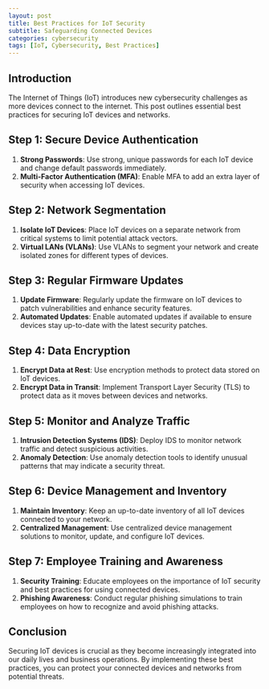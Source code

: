 ```yaml
---
layout: post
title: Best Practices for IoT Security
subtitle: Safeguarding Connected Devices
categories: cybersecurity
tags: [IoT, Cybersecurity, Best Practices]
---
```


## Introduction
The Internet of Things (IoT) introduces new cybersecurity challenges as more devices connect to the internet. This post outlines essential best practices for securing IoT devices and networks.

## Step 1: Secure Device Authentication
1. **Strong Passwords**: Use strong, unique passwords for each IoT device and change default passwords immediately.
2. **Multi-Factor Authentication (MFA)**: Enable MFA to add an extra layer of security when accessing IoT devices.

## Step 2: Network Segmentation
1. **Isolate IoT Devices**: Place IoT devices on a separate network from critical systems to limit potential attack vectors.
2. **Virtual LANs (VLANs)**: Use VLANs to segment your network and create isolated zones for different types of devices.

## Step 3: Regular Firmware Updates
1. **Update Firmware**: Regularly update the firmware on IoT devices to patch vulnerabilities and enhance security features.
2. **Automated Updates**: Enable automated updates if available to ensure devices stay up-to-date with the latest security patches.

## Step 4: Data Encryption
1. **Encrypt Data at Rest**: Use encryption methods to protect data stored on IoT devices.
2. **Encrypt Data in Transit**: Implement Transport Layer Security (TLS) to protect data as it moves between devices and networks.

## Step 5: Monitor and Analyze Traffic
1. **Intrusion Detection Systems (IDS)**: Deploy IDS to monitor network traffic and detect suspicious activities.
2. **Anomaly Detection**: Use anomaly detection tools to identify unusual patterns that may indicate a security threat.

## Step 6: Device Management and Inventory
1. **Maintain Inventory**: Keep an up-to-date inventory of all IoT devices connected to your network.
2. **Centralized Management**: Use centralized device management solutions to monitor, update, and configure IoT devices.

## Step 7: Employee Training and Awareness
1. **Security Training**: Educate employees on the importance of IoT security and best practices for using connected devices.
2. **Phishing Awareness**: Conduct regular phishing simulations to train employees on how to recognize and avoid phishing attacks.

## Conclusion
Securing IoT devices is crucial as they become increasingly integrated into our daily lives and business operations. By implementing these best practices, you can protect your connected devices and networks from potential threats.

